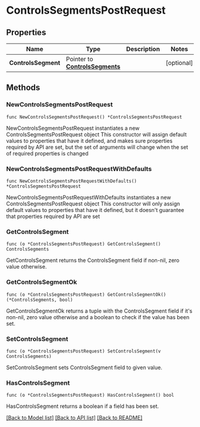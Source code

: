 # ControlsSegmentsPostRequest

## Properties

Name | Type | Description | Notes
------------ | ------------- | ------------- | -------------
**ControlsSegment** | Pointer to [**ControlsSegments**](ControlsSegments.md) |  | [optional] 

## Methods

### NewControlsSegmentsPostRequest

`func NewControlsSegmentsPostRequest() *ControlsSegmentsPostRequest`

NewControlsSegmentsPostRequest instantiates a new ControlsSegmentsPostRequest object
This constructor will assign default values to properties that have it defined,
and makes sure properties required by API are set, but the set of arguments
will change when the set of required properties is changed

### NewControlsSegmentsPostRequestWithDefaults

`func NewControlsSegmentsPostRequestWithDefaults() *ControlsSegmentsPostRequest`

NewControlsSegmentsPostRequestWithDefaults instantiates a new ControlsSegmentsPostRequest object
This constructor will only assign default values to properties that have it defined,
but it doesn't guarantee that properties required by API are set

### GetControlsSegment

`func (o *ControlsSegmentsPostRequest) GetControlsSegment() ControlsSegments`

GetControlsSegment returns the ControlsSegment field if non-nil, zero value otherwise.

### GetControlsSegmentOk

`func (o *ControlsSegmentsPostRequest) GetControlsSegmentOk() (*ControlsSegments, bool)`

GetControlsSegmentOk returns a tuple with the ControlsSegment field if it's non-nil, zero value otherwise
and a boolean to check if the value has been set.

### SetControlsSegment

`func (o *ControlsSegmentsPostRequest) SetControlsSegment(v ControlsSegments)`

SetControlsSegment sets ControlsSegment field to given value.

### HasControlsSegment

`func (o *ControlsSegmentsPostRequest) HasControlsSegment() bool`

HasControlsSegment returns a boolean if a field has been set.


[[Back to Model list]](../README.md#documentation-for-models) [[Back to API list]](../README.md#documentation-for-api-endpoints) [[Back to README]](../README.md)


